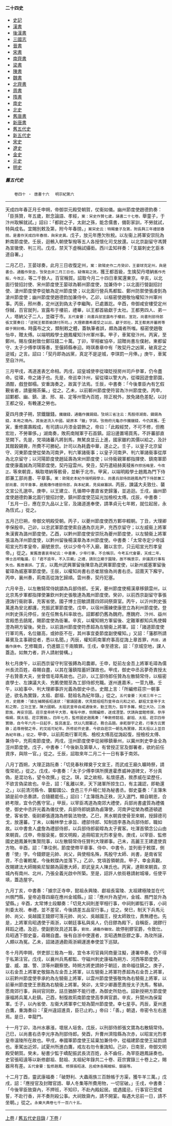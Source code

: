  



#### 二十四史

*   [史記](../a01/a01.md)
*   [漢書](../a02/a02.md)
*   [後漢書](../a03/a03.md)
*   [三國志](../a04/a04.md)
*   [晉書](../a05/a05.md)
*   [宋書](../a06/a06.md)
*   [南齊書](../a07/a07.md)
*   [梁書](../a08/a08.md)
*   [陳書](../a09/a09.md)
*   [魏書](../a10/a10.md)
*   [北齊書](../a11/a11.md)
*   [周書](../a12/a12.md)
*   [隋書](../a13/a13.md)
*   [南史](../a14/a14.md)
*   [北史](../a15/a15.md)
*   [舊唐書](../a16/a16.md)
*   [新唐書](../a17/a17.md)
*   [舊五代史](../a18/a18.md)
*   [新五代史](../a19/a19.md)
*   [宋史](../a20/a20.md)
*   [遼史](../a21/a21.md)
*   [金史](../a22/a22.md)
*   [元史](../a23/a23.md)
*   [明史](../a24/a24.md)


##### 舊五代史
　　`卷四十 ‧ 唐書十六`
　`明宗紀第六`

* * *

天成四年春正月壬申朔，帝御崇元殿受朝賀，仗衞如儀。幽州節度使趙德鈞奏：「臣孫贊，年五歲，默念論語、孝經，`案：宋史作贊七歲，誦書二十七卷。`舉童子，于汴州取解就試。」詔曰：「都尉之子，太尉之孫，能念儒書，備彰家訓，不勞就試，特與成名。宜賜別敕及第，附今年春牓。」`案宋史云：特賜童子及第，附長興三年禮部春牓。是書作天成四年春牓，與宋史異。`戊子，放元年應欠秋稅。以左衞上將軍安崇阮為黔南節度使。壬辰，迴鶻入朝使掣撥等五人各授懷化司戈放還。以北京副留守馮贇為宣徽使、判三司。戊戌，禁天下虛稱試攝銜。西川孟知祥奏：「支屬刺史乞臣本道自署。」

二月乙巳，王晏球奏，此月三日收復定州，`案：歐陽史作二月癸卯，王晏球克定州，與是書合。通鑑作癸丑，攷癸丑非二月三日也，疑傳寫之訛。`獲王都首級，生擒契丹塔納`舊作禿餒，今改正。`等二千餘人。百官稱賀。詔取今月二十四日車駕還東京。辛亥，以北面行營招討使、宋州節度使王晏球為鄆州節度使，加兼侍中；以北面行營副招討使、滄州節度使李從敏為定州節度使；以北面行營兵馬都監、鄭州防禦使張虔釗為滄州節度使；幽州節度使趙德鈞加兼侍中。乙卯，以樞密使趙敬怡權知汴州軍州事。丙辰，邢州奏，定州送到偽太子李繼陶，已處置訖。辛酉，帝御咸安樓受定州俘馘，百官就列，宣露布于樓前，禮畢，以王都首級獻于太社。王都男四人、弟一人，塔納父子二人，並磔于市。`五代會要：尚書兵部宣露布于樓前，宣訖，尚書刑部侍郎張文寶奏曰：「逆賊王都首級請付所司。」大理卿蕭希甫受之以出，獻于郊社，其王都男并蕃將等磔于開封橋。`時露布之文，類制敕之體，蓋執筆者誤，頗為識者所嗤。樞密使趙敬怡卒，贈太傅。以端明殿學士趙鳳權知汴州軍州事。甲子，車駕發汴州。丙寅，至鄭州。賜左僕射致仕鄭珏錢二十萬。丁卯，宰相崔協卒，詔贈尚書左僕射。東都留守、太子少傅李琪等奏，至偃師縣奉迎。時琪奏章中有「敗契丹之凶黨，破真定之逆城」之言。詔曰：「契丹即為凶黨，真定不是逆城，李琪罰一月俸。」庚午，車駕至自汴州。

三月甲戌，馮道進表乞命相。丙戌，詔皇城使李從璨貶授房州司戶參軍，仍令盡命。從璨，帝之諸子也。先是，帝巡幸汴州，留從璨以警大內，從璨因遊會節園，酒酣，戲登御榻。安重誨奏之，故寘于法焉。壬辰，中書奏：「今後羣臣內有乞假覲省者，請量賜茶藥。」從之。乙未，以前鄆州節度使符習為汴州節度使。丙申，詔鄴都、幽、鎮、滄、邢、易、定等州管內百姓，除正稅外，放免諸色差配，以討王都之役，有輓運之勞也。

夏四月庚子朔，禁鐵鑞錢。`鐵鑞錢，通鑑作鐵錫錢。攷胡三省注云：馬殷得湖南，鑄錫為錢，本用之境內，其後遂流入中國。疑原本「鑞」字誤。攷冊府元龜亦作鐵鑞錢，今仍其舊。`壬寅，重修廣壽殿成，有司請以丹漆金碧飾之，帝曰：「此殿經焚，不可不修，但務宏壯，不勞華侈。」湖南奏，敗荊南賊軍于石首鎮。詔沿邊置場買馬，不許蕃部直至闕下。先是，党項諸蕃凡將到馬，無駑良並云上進，國家雖約其價以給之，及計其館穀錫賫，所費不可勝紀。計司以為耗蠹中華，遂止之。壬子，以皇子北京留守、河東節度使從榮為河南尹，判六軍諸衞事；以皇子河南尹、判六軍諸衞事從厚為北京留守；以河陽節度使趙延壽為宋州節度使；以侍衞親軍都指揮使、鎮南軍節度使康義誠為河陽節度使。契丹寇雲州。癸丑，契丹遣紐赫美稜`舊作捺括梅里，今改正。`等來朝貢，稱取塔納等骸骨，並斬于北市。甲寅，以端明殿學士趙鳳為門下侍郎兼工部尚書、平章事。`案：歐陽史本紀作端明殿學士、尚書兵部侍郎趙鳳為門下侍郎兼工部尚書、同平章事，趙鳳傳作禮部侍郎，與本紀異，見吳縝纂誤。`丙辰，諫議大夫致仕、襲文宣公孔邈卒。庚申，以王建立、孔循帶中書直省吏歸藩，並追迴。壬戌，幽州節度使趙德鈞兼北面行營招討使，鎮州節度使范延光加檢校太傅。戊辰，中書奏：「五月一日，應在京九品以上官，及諸道進奉使，請準貞元七年敕，就位起居，永為恆式。」從之。

五月己巳朔，帝御文明殿受朝。丙子，以夔州節度使西方鄴卒輟朝。丁丑，大理卿李保殷卒。己卯，以忠武軍節度使索自通為京兆尹，充西京留守；以左威衞上將軍朱漢賓為潞州節度使。乙酉，以黔州節度使安崇阮為夔州節度使，以左驍衞上將軍張溫為洋州節度使，以黔州留後楊漢章為本州節度使。中書奏：「太常寺定少帝諡昭宣光烈孝皇帝，廟號景宗。伏以少帝今不入廟，難以言宗，只云昭宣光烈孝皇帝。」從之。`案舊唐書哀帝紀云：中書奏，少帝行事，不合稱宗。今考五代會要，天成二年，博士呂明龜議，引「君不逾年，不入宗廟」之禮，請別立廟于園陵，故不稱景宗，非議其行事有失也。舊唐書誤。`丁亥，以鳳州武興軍留後陳皐為武興軍節度使，以新州威塞軍留後翟璋為威塞軍節度使。壬辰，以權知尚書右丞崔居儉為尚書右丞。詔葺天下廨宇。丙申，襄州奏，荊南高從誨乞歸順。雲州奏，契丹犯塞。

六月辛丑，以左散騎常侍姚顗為兵部侍郎。壬寅，夔州節度使楊漢章移鎮雲州，以北京馬步軍都指揮使兼欽州刺史張敬達為鳳州節度使。癸卯，以前西京副留守事張遵誨行衞尉事，充客省使。國子博士田敏請葺四郊祠祭齋室。丙午，以沂州刺史張萬進為安北都護，充振武軍節度使。戊申，以宿州團練使康思立為利州節度使。登州刺史孫元停任，坐在任無名科率故也。詔鄴都仍舊為魏府。應魏府、汴州、益州宮殿悉去鴟尾，賜節度使為衙署。辛亥，以權知朔方軍留後、定難軍都知兵馬使韓澄為朔方留後。癸丑，以前潞州節度使符彥超為左驍衞上將軍。詔：「諸道節度使行軍司馬，名位雖高，或帥臣不在，其州事宜委節度副使權知。」又詔：「藩郡所請幕賓及主事親從者，悉以名聞。」丙辰，權知荊南軍府事高從誨上章首罪，`丙辰，通鑑作庚申。`乞修職貢，仍進銀三千兩贖罪。壬戌，幸至德宮。詔：「京城空地，課人蓋造。如無力者，許人請射營構。」

秋七月庚午，以前西京留守判官張鎛為司農卿。壬申，貶前左金吾上將軍毛璋為儒州長流百姓，尋賜自盡，以其在藩鎮陰蓄奸謀故也。甲戌，御史中丞呂夢奇責授太子右贊善大夫，坐曾借毛璋馬故也。己卯，以工部侍郎任贊為左散騎常侍，以樞密直學士、左諫議大夫、充匭使閻至為工部侍郎充職。遂州進嘉禾，一莖九穗。壬午，以給事中、判大理卿事許光義為御史中丞。史館上言：「所編修莊宗一朝事迹，欲名為實錄，太祖、獻祖、懿祖名為紀年錄。」從之。`五代會要：天成三年十二月，史館奏：「據左補闕張昭遠狀：『嘗讀國書，伏見懿祖昭烈皇帝自元和之初，獻祖文皇帝于太和之際，立功王室，陳力國朝。太祖武皇帝自咸通後來，勤王戮力，翦平多難，頻立大功，三換節旄，再安京國。莊宗皇帝終平大憝，奄有中原，倘闕編修，遂成湮墜。伏請與當館修撰，參序條綱，撰太祖、莊宗實錄』。四年七月，監修國史趙鳳奏：「奉敕修懿祖、獻祖、太祖、莊宗四帝實錄，自今年六月一日起手，旋具進呈。伏以凡關纂述，務合品題。承乾御宇之君，行事方云實錄；追尊冊號之帝，約文祗可紀年。所修前件史書，今欲自莊宗一朝名為實錄，其太祖以上並目為紀年錄。」從之。`甲申，以前荊南行軍司馬、檢校太傅高從誨起復，授檢校太傅、兼侍中，充荊南節度使。丙戌，涇州節度使李從昶移鎮華州，以冀州刺史李金全為涇州節度使。戊子，中書奉：「今後新及第舉人，有曾授正官及御署者，欲約前任資序，與除一官。」從之。壬辰，詔取來年二月二十一日有事于南郊。

八月丁酉朔，大理正路阮奏：「切見春秋釋奠于文宣王，而武成王廟久曠時祭，請復常祀。」從之。戊戌，中書奏：「太子少傅李琪所撰進霍彥威神道碑文，不分真偽，是混功名，望令改撰。」從之。琪，梁之故相，私懷感遇，敘彥威在梁歷任，不欲言偽梁故也。辛丑，詔：「亂離以來，天下諸軍所掠生口，有主識認，即勒還之。」以前清河縣令、襲酅國公、食邑三千戶楊仁矩為秘書丞。御史臺奏：「主簿朱頴是前中丞奏請，合隨聽罷任。」詔曰：「主簿既為正秩，況入選門，顯自朝恩，合終考限，宜令仍舊守官。」甲辰，以宰臣馮道為南郊大禮使，兵部尚書盧質為禮儀使，御史中丞許光義為儀仗使，兵部侍郎姚顗為鹵簿使，河南尹從榮為橋道頓遞使，客省使、衞尉卿張遵誨為修裝法物使。乙巳，黑水朝貢使骨至來朝，授歸德司戈，放還蕃。丁未，以翰林學士承旨、禮部侍郎、知制誥李愚為兵部侍郎，職如故。以中書舍人盧詹為禮部侍郎，以兵部侍郎裴皡為太子賓客。吐渾首領念公山由來朝貢。戊申，帝服袞冕，御文明殿，追冊昭宣光烈孝皇帝。庚戌，以宰臣、監修國史趙鳳兼判集賢院事，以左散騎常侍任贊判大理卿事。己未，高麗王王建遣使貢方物。辛酉，詔：「準往例，節度使帶平章事、侍中、中書令，並列銜于敕牒，側書『使』字。今錢鏐是元帥、尚父，與使相名殊，馬殷守太師、尚書，是南省官資，不合署敕尾，今後敕牒內並落下。」乙卯，党項首領朝貢。甲子，幸金真觀，改賜建法大師賜紫尼智願為圓惠大師，即武皇夫人陳氏也。丙寅，達靼來朝貢。京城內有南州、北州，乃張全義光啟中所築。至是，詔許人依街巷請射城壕，任使平填，蓋造屋宇。

九月丁亥，中書奏：「據宗正寺申，懿祖永興陵、獻祖長甯陵、太祖建極陵並在代州鴈門縣，皇帝追尊四廟在應州金城縣。」詔：「應州升為望州，金城、鴈門並升為望縣。」辛酉，太常博士段顒奏：「切見大祠則差宰相行事，中祠則卿監行事，小祠則委太祝、奉禮，並不差官，今後請差五品官行事。」從之。癸巳，制天下兵馬元帥、尚父、吳越國王錢鏐可落元帥、尚父、吳越國王，授太師致仕，責無禮也。先是，上將軍烏昭遇使于兩浙，以朝廷事私與吳人，仍目鏐為殿下，自稱臣，謁鏐行拜蹈之禮。及迴，使副劉玫具述其事，`劉玫，通鑑作韓玫。`故停削鏐官爵，令致仕。烏昭遇下御史臺，尋賜自盡。後有自浙中使還者，言昭遇無臣鏐之事，為玫所誣，人頗以為冤。乙未，詔諸道通勘兩浙綱運進奉使並下巡獄。

冬十月丙申朔，併吏部三銓為一銓，宜令本司官員同商量注擬，連署申奏，仍不得于私第注官。戊戌，以襄州兵馬都監、守磁州刺史康福為朔方、河西等節度使，靈、威、雄、警、涼等州觀察使。時朔方將吏請帥于朝廷，故命福往鎮之。庚子，以右金吾上將軍史敬鎔為左金吾上將軍，以左驍衞上將軍符彥超為右金吾上將軍，以前黔州節度使李承約為左驍衞上將軍，以雲州節度使張敬珣為右驍衞上將軍，以前華州節度使王景戡為右驍衞上將軍。癸卯，太常少卿蕭愿責授太子洗馬，奪緋。愿南郊行事，與祠官同飲，詰旦猶醉不能行禮，為御史所劾也。詔新授朔方節度使康福將兵萬人赴鎮。己酉，制復故荊南節度使高季興官爵。辛亥，升閬州為保甯軍。壬子，以內省使、左衞大將軍李仁矩為閬州節度使。幸七星亭。丙辰，夏州進白鷹，重誨奏曰：「夏州違詔進貢，臣已止約。」帝曰：「善。」朝退，帝密令左右進焉。是日，幸龍門。

十一月丁卯，洛州水暴漲，壞居人垣舍。戊辰，以刑部侍郎張文寶為右散騎常侍。己巳，以尚書右丞李光序為刑部侍郎。癸酉，升曹州濟陰縣為次赤，以昭宣光烈孝皇帝溫陵所在故也。甲戌，奉國軍節度使王延稟加兼侍中，從福建節度使王延鈞請也。車駕出近郊，試夏州所進白鷹，戒左右勿令重誨知。己卯，日南至，帝御文明殿受朝賀。癸未，秘書少監于嶠配振武長流百姓，永不齒任，為宰臣趙鳳誣奏也。史官張昭遠等以新修獻祖、懿祖、太祖紀年錄共二十卷、莊宗實錄三十卷上之，賜器帛有差。`五代會要：監修趙鳳、修撰張昭遠、呂咸休各賜繒綵、銀器等。`

十二月丁酉，靈武康福奏：「破野利、大蟲兩族三百餘帳于方渠，獲牛羊三萬。」戊戌，詔：「應授官及封贈官誥、舉人冬集等所費用物，一切官破。」壬戌，中書奏：「今後宰臣致齋內，不押班，不知印，不赴內殿起居。或遇國忌，行事官已受戒誓，不赴行香，并不奏刑殺公事。大祠致齋內，請不開宴。每遇大忌前一日，請不坐朝。」從之。`永樂大典卷七千一百六十五。`

* * *

 [上卷](039.md) / [舊五代史目錄](a18.md) / [下卷](041.md) /			  

    